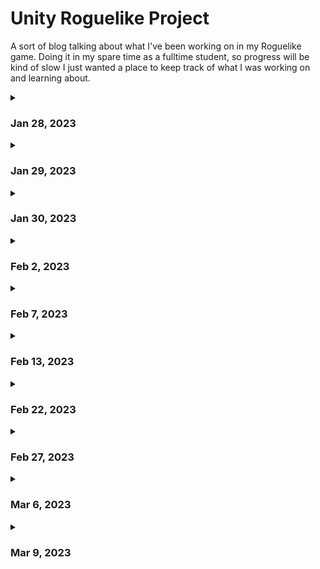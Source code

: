 # Unity Roguelike Project

A sort of blog talking about what I've been working on in my Roguelike game.
Doing it in my spare time as a fulltime student, so progress will be kind of slow I just wanted a place to keep track of what I was
working on and learning about.

<details>
<summary> <h3> Jan 28, 2023</h3> </summary>
<br>
Decided to start my Godot project over in Unity becauase I wanted to get some experience with a more widely used engine.

So far I've gotten a basic PlayerController set up, and animated an attack. Can you tell I'm not an animator?

![](https://github.com/TrevorWM/TrevorWM/blob/main/DudeShmoovin.gif)
</details>


<details>
<summary> <h3> Jan 29, 2023 </h3> </summary>
<br>
I found out that Unity had an updated Input Management system, and I wanted to swap my code over to that
as it looked easier to use and just kind of jived with my brain better. I didn't get around to implementing
the attack again yet, but I did add in a dodge. It's a little hard to see in the gif as there is no visual
indicators other than the speed of the character changing.

![](https://github.com/TrevorWM/TrevorWM/blob/main/DudeDodging.gif)
</details>


<details>
<summary> <h3> Jan 30, 2023 </h3> </summary>
<br>
Spent a lot of time today going over the same code a bunch of times for the attack. Trying to figure out
the best way to handle things. I feel like I could have got some more actual progress done if I was being
more loose with my code architecture, but I haven't done many large projects before, and I want to use this project as a way to practice
scalability and modularity. Sort of practicing for working in a team setting.

![](https://github.com/TrevorWM/TrevorWM/blob/main/DudeSwingin.gif)
</details>


<details>
<summary> <h3> Feb 2, 2023 </h3> </summary>
<br>
Started working through the big CodeMonkey Unity tutorial he put out recently to get a better idea of how to properly
layout projects. It's been super helpful so far, and I was able to refactor things in a way where stuff
is more loosely coupled and easier to manage. Nothing really for visible progress, but I'm feeling better
about the project overall with the refactoring I've done.

Mostly creating events and better splitting code between different scripts in order to keep things easier to read and maintain.
</details>

<details>
<summary> <h3> Feb 7, 2023</h3> </summary>
<br>
Spent a fair bit of time today trying to do things the "best" way before
moving to just getting things working and then worrying about that stuff later. It's a lesson that I'm glad
I was able to learn relatively quickly because I was able to get some basic powerup items working and applying
buffs. Not quite the system I have in my head yet, but I'm getting a lot closer to what I have in my head.
</details>

<details>
<summary> <h3> Feb 13, 2023</h3> </summary>
<br>
Today I got a few visual things done. I made my own sprites for the powerup icons,
  and I'm going to go back and make my own sprites for the character as well at some point. Currently I'm using the sprites from https://0x72.itch.io/dungeontileset-ii.
  
I also followed a tutorial on how to do outlines using shader graph cause I tried to do something on my own and that was super out of my current knowledge. Shaders seem pretty cool though, and I'm interested to learn more about them. Probably something to focus on at a later time though. I wanna focus on getting a gameplay prototype going. We're slowly but surely getting there.
  
![](https://github.com/TrevorWM/TrevorWM/blob/main/DudeUpgradin.gif)
</details>

<details>
<summary> <h3> Feb 22, 2023</h3> </summary>
<br>
Spent some time recently creating the item system. I had a few designs that I had come up with and implemented, but none of them were doing what I really wanted. I spent a bunch of time researching stuff looking at how other people solved the issue as well as learning about design patterns that I haven't used before. I tried a few of things out such as decorator functions for adding functionality to my attacks. This didn't work quite the way I wanted, and the way code ends up laid out is kind of awkward for what I had in mind as well. After a while I accepted that I was trying to overengineer the solution and went with a fairly simple but effective one instead. I also had the idea of creating a manager for my items. This will make it pretty easy for me to extend the functionality of my items to enemies or other objects in my game if I really want to later on. Do some cool stuff with barrels that chain lighting enemies if they break or something fun like that.

After I got the items squared away I also went ahead and applied a similar system to the attack that was in the game currently. I changed it to an Ability, and then made a similar implementation to the items to make it more modular. I think I've also settled on giving characters set loadouts to use rather than having a bunch of equipable items they can grab. Tones down the scope a bit for myself to make things more achievable, and I can always add new abilities to the loadouts to give a similar feeling of character progression that I wanted from equips.

I'm really happy with the system I have in place now. I hope that feeling sticks around for a long time, and future me doesn't end up wanting to kick past me in the butt.
</details>

<details>
<summary> <h3> Feb 27, 2023</h3> </summary>
<br>
My goodness I spent so much time trying to get my custom relic inspector working properly. I was running into issues where data wasn't saving after Unity hit certain reset points. Creating a new build for example was causing all the data in my Relic Scriptable Object to be lost. Things were working in Editor, but then they weren't working in build, and I couldn't get shaders to load at runtime, so for the shader I swapped to just manually creating the reference. We finally got the other stuff working though, and I'm really happy with the way the custom inspector turned out. It's not super duper fancy, but now all that needs to be done to create new relics is to click a few buttons and put values into the SO. I even added the ability to attach abilities to the relics as well in order to try and keep them modular even when creating the more unique ones. It shouldn't be too difficult to turn that bit into a list of abilities if I want to extend it a bit further. Though with the current set up the relics are locked to a specific trigger for active effects. As I'm writing this I haven't implemented the active relics yet. Still deciding if I want to do that next, or if I want to make a proper enemy next so that once I start doing active abilities I'll be able to see if they're working properly when interacting with enemies.



Here is the inspector for Passive Relics.

![](https://github.com/TrevorWM/TrevorWM/blob/main/RelicSO%20Passive.png)
It allows you to select which stat it will modify, which kind of scaling you would like to use (Additive, Multiplicative, Logarithmic, or Exponential), and then you can put a scale value in.

And here is the Active Relic layout. I wanted it to change to fit the type of relic I was editing.
![](https://github.com/TrevorWM/TrevorWM/blob/main/RelicSO%20Active.png)
For the Active Relics I have a few different triggers laid out: On Attack, On Enemy Hit, On Enemy Killed, and On Self Hit (so if the player takes damage).

Currently all of this code is tied to the SO which is super nice right now because it means I can iterate and create new relics in the inspector and then just throw them on a container Monobehaviour script where they will just work without any additional coding. I should probably move this logic over to the Monobehaviour itself, but I thought of that after I started on working with abilities, so for now it stays, but it's on my to do list.
</details>

<details>
<summary> <h3> Mar 6, 2023</h3> </summary>
Worked on the abilities today to try and make them a bit more modular. I created a new class that handles abilities with projectiles. I think it's a little rigid right now as it specifically handles shooting out from a position. I want to move the actual shoot behaviour out of this script into either the projectile itself or the specific ability script. I also added in object pooling using the built in Unity classes. That part I think is definitely best to keep in this the ProjectileAbility base script. This way I can have different pools for each ProjectileAbility to handle different projectile prefabs, and pool size needs.
</details>

<details>
<summary> <h3> Mar 9, 2023</h3> </summary>
I wanted to try moving my stat system to an easier to manage system. Currently I'm just storing values and letting them sit there. I wanted to create a stat class so that I could hold a base, max, and current value for each stat. That way I can set hard limits on what the max stats are for things. As of now getting a bunch of Move Speed or Dodge Force can really make your character fly around, and I want the game to stay in a playable state (for the most part). I'm cool with crazy combos leading to game breaking synergies, but when it comes to actually moving the character around and feeling in control of what you're doing then I start to draw some lines in the sand. Who knows after getting more stuff done and experimenting a bit maybe I'll find something fun to do with the excessive move speeds. I was running on pretty little sleep today, and so trying to overhaul a system that was tied to a bunch of other things probably wasn't the best idea and also made me reconsider my approach to refactoring this bit. I stashed the changes that I made before reverting them, so maybe when I have a bit more brain power to spare I'll head back into that.

For tangible progress today I got the healthbar implemented for the player character. It updates based on an event system, so it's pretty standalone which is nice. I also put a few checks based on layers to determine which IDamagable objects IDamager objects could hit. But even just doing the 2 scripts. One for the current ability in the game, and one for the Enemy DealDamageOnCollision script I felt like I was repeating something that could be avoided. I'll try and find a better solution for this, but in the meantime it works. My mind immediately goes to IEnemyDamager and IPlayerDamager interfaces so I can just check that type as I already do this in the collision already. We'll see if I figure out a better solution than that though.

It's cool to be reaching a state where it's becoming more of a game rather than just a sandbox for me to mess around in. I think that once I add in an active relic of each type (maybe less), make it so the player can actually die, and add a spawner for enemies and relics then I can make a build of the game to pass along to some friends to see what they think when they can actually play it rather than look at the gifs I post or watch me stream it to them briefly on Discord.

I've also started debating if I want to keep the passive relic effects in the game or not. On one hand I think that they do a good job of pushing the player to the point of becoming an unstoppable killing machine which is the feeling I want to give the player, but on the other hand stat sticks are kind of boring. Unless it's a 4 STR 4 STAM Leather Belt of course. I definitely want to focus on more "active" effects. Stuff that changes the way you need to play, or stuff that has better visual feedback to player progression during a run. Stuff like attacks exploding, or bouncing. That kind of thing. I'm definitely going to keep the code in for the passive effects as they make it easy for me to test things like my relic manager, and it's easy enough for me to add or remove them from a loot pool if I flip flop on the idea before settling on a definitive answer.

Oh boy. That was kind of a long one. I've been thinking about a lot of stuff lately and wanted to get some of it down in a public place so that it feels more tangible in a way. Anyways here is a gif of some of the new things. The particles from before are gone cause I haven't added them back in since changing the relic prefabs, and I threw the Uncommon item outline on the character just to make sure it was working. I kind of like the character having an outline, but I'm not sold on it being neon green quite yet. I think I also want to make an actual sprite for the healthbar in the future as well. Right now it works and does what I need, but it feels out of place.

![](https://github.com/TrevorWM/TrevorWM/blob/main/DudeDamagin.gif)
</details>
